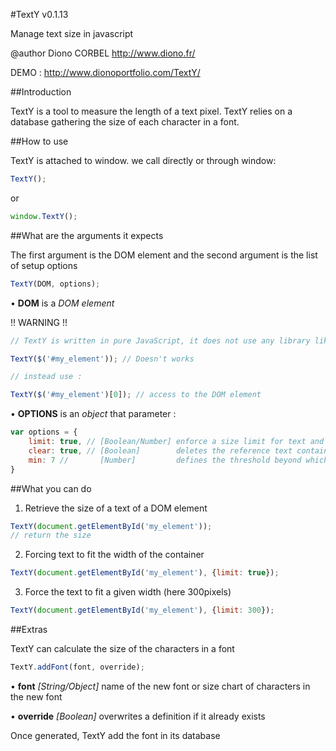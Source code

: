 #TextY v0.1.13

Manage text size in javascript

@author Diono CORBEL http://www.diono.fr/

DEMO : http://www.dionoportfolio.com/TextY/

##Introduction

TextY is a tool to measure the length of a text pixel. TextY relies on a database gathering the size of each character in a font.

##How to use

TextY is attached to window. we call directly or through window:

```javascript
TextY();
```
or

```javascript
window.TextY();
```

##What are the arguments it expects

The first argument is the DOM element and the second argument is the list of setup options

```javascript
TextY(DOM, options);
```

• __DOM__ is a _DOM element_

!! WARNING !!
```javascript
// TextY is written in pure JavaScript, it does not use any library like jQuery

TextY($('#my_element')); // Doesn't works

// instead use :

TextY($('#my_element')[0]); // access to the DOM element
```

• __OPTIONS__ is an _object_ that parameter :

```javascript
var options = {
    limit: true, // [Boolean/Number] enforce a size limit for text and adjust its size and its contents so that it does not exceed
    clear: true, // [Boolean]        deletes the reference text container to the update before calculating its size
    min: 7 //       [Number]         defines the threshold beyond which the text can not be reduced
}
```


##What you can do

1. Retrieve the size of a text of a DOM element

```javascript
TextY(document.getElementById('my_element'));
// return the size
```

2. Forcing text to fit the width of the container

```javascript
TextY(document.getElementById('my_element'), {limit: true});
```

3. Force the text to fit a given width (here 300pixels)

```javascript
TextY(document.getElementById('my_element'), {limit: 300});
```

##Extras

TextY can calculate the size of the characters in a font

```javascript
TextY.addFont(font, override);
```

• __font__     _[String/Object]_ name of the new font or size chart of characters in the new font

• __override__ _[Boolean]_       overwrites a definition if it already exists

Once generated, TextY add the font in its database
